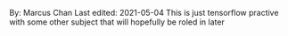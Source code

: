 By: Marcus Chan
Last edited: 2021-05-04
This is just tensorflow practive with some other subject that will hopefully be roled in later